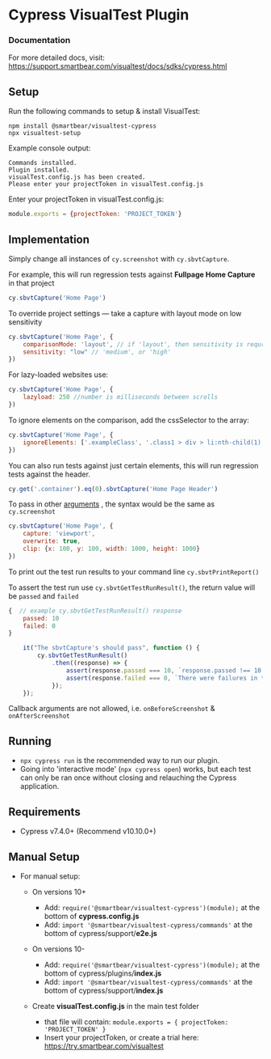 # Cypress VisualTest Plugin

### Documentation

For more detailed docs, visit: https://support.smartbear.com/visualtest/docs/sdks/cypress.html

## Setup

Run the following commands to setup & install VisualTest:

```shell
npm install @smartbear/visualtest-cypress
npx visualtest-setup
```

Example console output:

```console
Commands installed.
Plugin installed.
visualTest.config.js has been created.
Please enter your projectToken in visualTest.config.js
```

Enter your projectToken in visualTest.config.js:

```javascript
module.exports = {projectToken: 'PROJECT_TOKEN'}
```

## Implementation

Simply change all instances of ```cy.screenshot``` with ```cy.sbvtCapture```.

For example, this will run regression tests against **Fullpage Home Capture** in that project

```javascript
cy.sbvtCapture('Home Page')
```

To override project settings — take a capture with layout mode on low sensitivity

```javascript
cy.sbvtCapture('Home Page', {
    comparisonMode: 'layout', // if 'layout', then sensitivity is requried, OR 'detailed' with no sensitivity
    sensitivity: "low" // 'medium', or 'high'
})
```

For lazy-loaded websites use:

```javascript
cy.sbvtCapture('Home Page', {
    lazyload: 250 //number is milliseconds between scrolls 
})
```

To ignore elements on the comparison, add the cssSelector to the array:

```javascript
cy.sbvtCapture('Home Page', {
    ignoreElements: ['.exampleClass', '.class1 > div > li:nth-child(1)']
})
```

You can also run tests against just certain elements, this will run regression tests against the header.

```javascript
cy.get('.container').eq(0).sbvtCapture('Home Page Header')
```

To pass in other [arguments](https://docs.cypress.io/api/commands/screenshot#Arguments) , the syntax would be the same as ```cy.screenshot```

```javascript
cy.sbvtCapture('Home Page', {
    capture: 'viewport',
    overwrite: true,
    clip: {x: 100, y: 100, width: 1000, height: 1000}
})
```

To print out the test run results to your command line ```cy.sbvtPrintReport()```

To assert the test run use ```cy.sbvtGetTestRunResult()```, the return value will be ```passed``` and ```failed```

```javascript
{  // example cy.sbvtGetTestRunResult() response
    passed: 10
    failed: 0
}
```

```javascript
    it("The sbvtCapture's should pass", function () {
        cy.sbvtGetTestRunResult()
            .then((response) => {
                assert(response.passed === 10, `response.passed !== 10: ${JSON.stringify(response)}`);
                assert(response.failed === 0, `There were failures in the test run: ${JSON.stringify(response)}`);
            });
    });
```


Callback arguments are not allowed, i.e. ```onBeforeScreenshot``` & ```onAfterScreenshot```

## Running

- ```npx cypress run``` is the recommended way to run our plugin.
- Going into 'interactive mode' (```npx cypress open```) works, but each test can only be ran once without closing and relauching the Cypress application.

## Requirements

- Cypress v7.4.0+ (Recommend v10.10.0+)

## Manual Setup

- For manual setup:
    - On versions 10+
        - Add: ```require('@smartbear/visualtest-cypress')(module);``` at the bottom of **cypress.config.js**
        - Add: ```import '@smartbear/visualtest-cypress/commands'``` at the bottom of cypress/support/**e2e.js**

    - On versions 10-
        - Add: ```require('@smartbear/visualtest-cypress')(module);``` at the bottom of cypress/plugins/**index.js**
        - Add: ```import '@smartbear/visualtest-cypress/commands'``` at the bottom of cypress/support/**index.js**
    - Create **visualTest.config.js** in the main test folder
        - that file will contain:
          ```module.exports = { projectToken: 'PROJECT_TOKEN' }```
        - Insert your projectToken, or create a trial here: https://try.smartbear.com/visualtest
     


